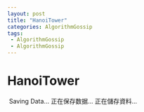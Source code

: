 ```yaml
---
layout: post
title: "HanoiTower"
categories: AlgorithmGossip
tags: 
 - AlgorithmGossip
 - AlgorithmGossip
--- 
```


# HanoiTower

![]() Saving Data...
正在保存数据...
正在儲存資料...
